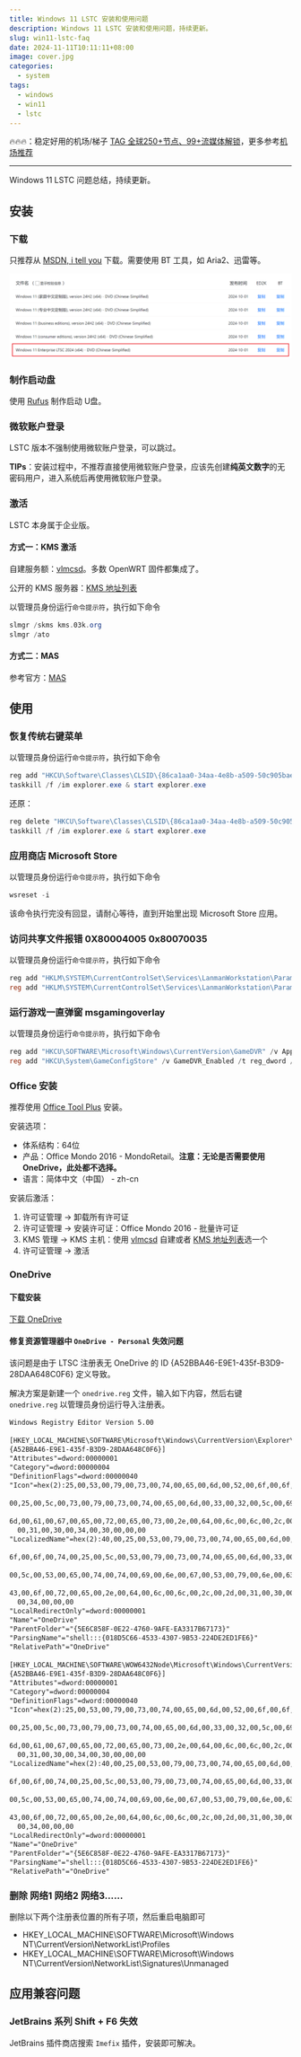 ```yaml
---
title: Windows 11 LSTC 安装和使用问题
description: Windows 11 LSTC 安装和使用问题，持续更新。
slug: win11-lstc-faq
date: 2024-11-11T10:11:11+08:00
image: cover.jpg
categories:
  - system
tags:
  - windows
  - win11
  - lstc
---
```


🔥🔥🔥：稳定好用的机场/梯子 [TAG 全球250+节点、99+流媒体解锁](https://558343.dedicated-afflink.com/#/auth/2neqgxFl)，更多参考[机场推荐](/p/airport-recommend/)

---

Windows 11 LSTC 问题总结，持续更新。

## 安装

### 下载

只推荐从 [MSDN, i tell you](https://next.itellyou.cn/) 下载。需要使用 BT 工具，如 Aria2、迅雷等。

![win11-next-itellyou](win11-next-itellyou.png)

### 制作启动盘

使用 [Rufus](https://rufus.ie/zh/) 制作启动 U盘。

### 微软账户登录

LSTC 版本不强制使用微软账户登录，可以跳过。

**TIPs**：安装过程中，不推荐直接使用微软账户登录，应该先创建**纯英文数字**的无密码用户，进入系统后再使用微软账户登录。

### 激活

LSTC 本身属于企业版。

#### 方式一：KMS 激活

自建服务额：[vlmcsd](https://github.com/Wind4/vlmcsd)。多数 OpenWRT 固件都集成了。

公开的 KMS 服务器：[KMS 地址列表](https://www.coolhub.top/tech-articles/kms_list.html)

以管理员身份运行`命令提示符`，执行如下命令

``` powershell
slmgr /skms kms.03k.org
slmgr /ato
```

#### 方式二：MAS

参考官方：[MAS](https://massgrave.dev/)

## 使用

### 恢复传统右键菜单

以管理员身份运行`命令提示符`，执行如下命令

``` powershell
reg add "HKCU\Software\Classes\CLSID\{86ca1aa0-34aa-4e8b-a509-50c905bae2a2}\InprocServer32" /f /ve
taskkill /f /im explorer.exe & start explorer.exe
```

还原：

``` powershell
reg delete "HKCU\Software\Classes\CLSID\{86ca1aa0-34aa-4e8b-a509-50c905bae2a2}" /f
taskkill /f /im explorer.exe & start explorer.exe
```

### 应用商店 Microsoft Store

以管理员身份运行`命令提示符`，执行如下命令

``` powershell
wsreset -i
```

该命令执行完没有回显，请耐心等待，直到开始里出现 Microsoft Store 应用。

### 访问共享文件报错 0X80004005 0x80070035

以管理员身份运行`命令提示符`，执行如下命令

``` powershell
reg add "HKLM\SYSTEM\CurrentControlSet\Services\LanmanWorkstation\Parameters" /v AllowInsecureGuestAuth /t reg_dword /d 1
reg add "HKLM\SYSTEM\CurrentControlSet\Services\LanmanWorkstation\Parameters" /v RequireSecuritySignature /t reg_dword /d 0
```

### 运行游戏一直弹窗 msgamingoverlay

以管理员身份运行`命令提示符`，执行如下命令

``` powershell
reg add "HKCU\SOFTWARE\Microsoft\Windows\CurrentVersion\GameDVR" /v AppCaptureEnabled /t reg_dword /d 0
reg add "HKCU\System\GameConfigStore" /v GameDVR_Enabled /t reg_dword /d 0
```

### Office 安装

推荐使用 [Office Tool Plus](https://otp.landian.vip/zh-cn/#) 安装。

安装选项：

- 体系结构：64位
- 产品：Office Mondo 2016 - MondoRetail。**注意：无论是否需要使用 OneDrive，此处都不选择。**
- 语言：简体中文（中国） - zh-cn

安装后激活：

1. 许可证管理 -> 卸载所有许可证
2. 许可证管理 -> 安装许可证：Office Mondo 2016 - 批量许可证
3. KMS 管理 -> KMS 主机：使用 [vlmcsd](https://github.com/Wind4/vlmcsd) 自建或者 [KMS 地址列表](https://www.coolhub.top/tech-articles/kms_list.html)选一个
4. 许可证管理 -> 激活

### OneDrive

#### 下载安装

[下载 OneDrive](https://www.microsoft.com/en-us/microsoft-365/onedrive/download?ocid=ORSEARCH_Bing)

#### 修复资源管理器中 `OneDrive - Personal` 失效问题

该问题是由于 LTSC 注册表无 OneDrive 的 ID {A52BBA46-E9E1-435f-B3D9-28DAA648C0F6} 定义导致。

解决方案是新建一个 `onedrive.reg` 文件，输入如下内容，然后右键 `onedrive.reg` 以管理员身份运行导入注册表。

```reg
Windows Registry Editor Version 5.00

[HKEY_LOCAL_MACHINE\SOFTWARE\Microsoft\Windows\CurrentVersion\Explorer\FolderDescriptions\{A52BBA46-E9E1-435f-B3D9-28DAA648C0F6}]
"Attributes"=dword:00000001
"Category"=dword:00000004
"DefinitionFlags"=dword:00000040
"Icon"=hex(2):25,00,53,00,79,00,73,00,74,00,65,00,6d,00,52,00,6f,00,6f,00,74,\
  00,25,00,5c,00,73,00,79,00,73,00,74,00,65,00,6d,00,33,00,32,00,5c,00,69,00,\
  6d,00,61,00,67,00,65,00,72,00,65,00,73,00,2e,00,64,00,6c,00,6c,00,2c,00,2d,\
  00,31,00,30,00,34,00,30,00,00,00
"LocalizedName"=hex(2):40,00,25,00,53,00,79,00,73,00,74,00,65,00,6d,00,52,00,\
  6f,00,6f,00,74,00,25,00,5c,00,53,00,79,00,73,00,74,00,65,00,6d,00,33,00,32,\
  00,5c,00,53,00,65,00,74,00,74,00,69,00,6e,00,67,00,53,00,79,00,6e,00,63,00,\
  43,00,6f,00,72,00,65,00,2e,00,64,00,6c,00,6c,00,2c,00,2d,00,31,00,30,00,32,\
  00,34,00,00,00
"LocalRedirectOnly"=dword:00000001
"Name"="OneDrive"
"ParentFolder"="{5E6C858F-0E22-4760-9AFE-EA3317B67173}"
"ParsingName"="shell:::{018D5C66-4533-4307-9B53-224DE2ED1FE6}"
"RelativePath"="OneDrive"

[HKEY_LOCAL_MACHINE\SOFTWARE\WOW6432Node\Microsoft\Windows\CurrentVersion\Explorer\FolderDescriptions\{A52BBA46-E9E1-435f-B3D9-28DAA648C0F6}]
"Attributes"=dword:00000001
"Category"=dword:00000004
"DefinitionFlags"=dword:00000040
"Icon"=hex(2):25,00,53,00,79,00,73,00,74,00,65,00,6d,00,52,00,6f,00,6f,00,74,\
  00,25,00,5c,00,73,00,79,00,73,00,74,00,65,00,6d,00,33,00,32,00,5c,00,69,00,\
  6d,00,61,00,67,00,65,00,72,00,65,00,73,00,2e,00,64,00,6c,00,6c,00,2c,00,2d,\
  00,31,00,30,00,34,00,30,00,00,00
"LocalizedName"=hex(2):40,00,25,00,53,00,79,00,73,00,74,00,65,00,6d,00,52,00,\
  6f,00,6f,00,74,00,25,00,5c,00,53,00,79,00,73,00,74,00,65,00,6d,00,33,00,32,\
  00,5c,00,53,00,65,00,74,00,74,00,69,00,6e,00,67,00,53,00,79,00,6e,00,63,00,\
  43,00,6f,00,72,00,65,00,2e,00,64,00,6c,00,6c,00,2c,00,2d,00,31,00,30,00,32,\
  00,34,00,00,00
"LocalRedirectOnly"=dword:00000001
"Name"="OneDrive"
"ParentFolder"="{5E6C858F-0E22-4760-9AFE-EA3317B67173}"
"ParsingName"="shell:::{018D5C66-4533-4307-9B53-224DE2ED1FE6}"
"RelativePath"="OneDrive"
```

### 删除 网络1 网络2 网络3……

删除以下两个注册表位置的所有子项，然后重启电脑即可

- HKEY_LOCAL_MACHINE\SOFTWARE\Microsoft\Windows NT\CurrentVersion\NetworkList\Profiles
- HKEY_LOCAL_MACHINE\SOFTWARE\Microsoft\Windows NT\CurrentVersion\NetworkList\Signatures\Unmanaged

## 应用兼容问题

### JetBrains 系列 Shift + F6 失效

JetBrains 插件商店搜索 `Imefix` 插件，安装即可解决。
